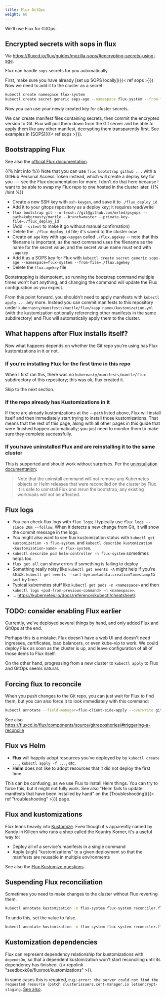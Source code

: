 ```yaml
---
title: Flux GitOps
weight: 60
---
```


We'll use Flux for GitOps.

## Encrypted secrets with sops in flux

Via <https://fluxcd.io/flux/guides/mozilla-sops/#encrypting-secrets-using-age>.

Flux can handle `sops` secrets for you automatically.

First, make sure you have already [set up SOPS locally]({{< ref sops >}})
Now we need to add it to the cluster as a secret:

```sh
kubectl create namespace flux-system
kubectl create secret generic sops-age --namespace flux-system --from-file=age.agekey
```

Now you can use your newly created key for cluster secrets.

We can create manifest files containing secrets,
then commit the encrypted version to Git.
Flux will pull them down from the Git server and be able to apply them like any other manifest,
decrypting them transparently first.
See examples in [SOPS]({{< ref sops >}}).

## Bootstrapping Flux

See also the [official Flux documentation](https://fluxcd.io/flux/installation).

{{% hint info %}}
Note that you can use `flux bootstrap github ...`
with a GitHub Personal Access Token instead,
which will create a deploy key for you ---
see the Flux documentation for more.
I don't do that here because I want to be able to swap my Flux repo to one hosted in the cluster later.
{{% /hint %}}

* Create a new SSH key with `ssh-keygen`, and save it to `./flux_deploy_id`
* Add it to your gitops repository as a deploy key; it requires read/write
* `flux bootstrap git --url=ssh://git@github.com/mrled/psyops --path=kubernasty/mantle --branch=master --private-key-file=./flux_deploy_id`
* (Add `--silent` to make it go without manual confirmation)
* Delete the `./flux_deploy_id` file; it's saved to the cluster now
* Create an `age` key with `age-keygen` called `./flux.agekey` --
  note that this filename is important, as the next command uses the filename
  as the name for the secret value,
  and the secret value name must end with `.agekey`
* Add it as a SOPS key for Flux with
  `kubectl create secret generic sops-age --namespace=flux-system --from-file=./flux.agekey`
* Delete the `flux.agekey` file

Bootstrapping is idempotent, so running the bootstrap command multiple times won't hurt anything,
and changing the command will update the Flux configuration as you expect.

From this point forward, you shouldn't need to apply manifests with `kubectl apply ...` any more.
Instead you can commit manifests to this repository under `kubernasty/manifests/mantle/flux/<app name>/kustomization.yml`
(with the kustomization optionally referencing other manifests in the same subdirectory)
and Flux will automatically apply them to the cluster.

## What happens after Flux installs itself?

Now what happens depends on whether the Git repo you're using has Flux kustomizations in it or not.

### If you're installing Flux for the first time in this repo

When I first ran this, there was no `kubernasty/manifests/mantle/flux` subdirectory of this repository;
this was ok, flux created it.

Skip to the next section.

### If the repo already has Kustomizations in it

If there are already kustomizations at the `--path` listed above,
Flux will install itself and then immediately start trying to install those kustomizations.
That means that the rest of this page,
along with all other pages in this guide that were finished happen automatically;
you just need to monitor them to make sure they complete successfully.

### If you have uninstalled Flux and are reinstalling it to the same cluster

This is supported and should work without surprises.
Per the [uninstallation documentation](https://fluxcd.io/flux/installation/#uninstall):

> Note that the uninstall command will not remove any Kubernetes objects or Helm releases that were reconciled on the cluster by Flux. It is safe to uninstall Flux and rerun the bootstrap, any existing workloads will not be affected.

## Flux logs

* You can check flux logs with `flux logs`;
  I typically use `flux logs --since 20m --follow`.
  When it detects a new change from Git, it will show the commit message in the logs.
* You might also want to see flux kustomization status with
  `kubectl get kustomization -n flux-system`.
  and `kubectl describe kustomization <kustomization-name> -n flux-system`.
* `kubectl describe pod helm-controller -n flux-system` sometimes helps too.
* `flux get all` can show errors if something is failing to deploy
* Something really noisy like `kubectl get events -A` might help if you're stuck.
  `kubectl get events --sort-by=.metadata.creationTimestamp` to sort by time.
* Typical kubernetes stuff like `kubectl get pods -n <namespace>` and then `kubectl logs <pod-from-previous-command> -n <namespace>`.
* ... <https://kubernetes.io/docs/reference/kubectl/cheatsheet/>.

## TODO: consider enabling Flux earlier

Currently, we've deployed several things by hand, and only added Flux and GitOps at the end.

Perhaps this is a mistake.
Flux doesn't have a web UI and doesn't need ingresses, certificates, load balancers, or even kube-vip to work.
We could deploy Flux as soon as the cluster is up,
and leave configuration of all of those items to Flux itself.

On the other hand, progressing from a new cluster to `kubectl apply` to Flux and GitOps seems natural.

## Forcing flux to reconcile

When you push changes to the Git repo,
you can just wait for Flux to find them,
but you can also force it to look immediately with this command:

```sh
kubectl annotate --field-manager=flux-client-side-apply --overwrite gitrepository/flux-system -n flux-system reconcile.fluxcd.io/requestedAt="$(date +%s)"
```

See also <https://fluxcd.io/flux/components/source/gitrepositories/#triggering-a-reconcile>

## Flux vs Helm

* **Flux** will happily adopt resources you've deployed by by `kubectl create ...`,
  `kubectl apply -f ...`, etc.
* **Helm** does not like to adopt resources that it did not deploy the first time.

This can be confusing, as we use Flux to install Helm things.
You can try to force this, but it might not fully work.
See also "Helm fails to update manifests that have been installed by hand"
on the [Troubleshooting]({{< ref "troubleshooting" >}}) page.

## Flux and kustomizations

Flux leans heavily into [Kustomize](https://kubernetes.io/docs/tasks/manage-kubernetes-objects/kustomization/).
Even though it's apparently named by Kandy in Killeen who runs a shop called the Kountry Korner,
it's a useful way to:

* Deploy all of a service's manifests in a single command
* Apply (sigh) "kustomizations" to a given deployment so that the manifests are reusable in multiple environments

See also the [Flux Kustomize questions](https://fluxcd.io/flux/faq/#kustomize-questions).

## Suspending Flux reconciliation

Sometimes you need to make changes to the cluster without Flux reverting them.

```sh
kubectl annotate kustomization -n flux-system flux-system reconciler.fluxcd.io/pause=true
```

To undo this, set the value to false.

```sh
kubectl annotate kustomization -n flux-system flux-system reconciler.fluxcd.io/pause=false
```

## Kustomization dependencies

Flux can represent dependency relationship for kustomizations with `dependsOn`,
so that a dependent kustomization won't start reconciling until its dependency has finished.
{{< repolink "seedboxk8s/fluxroot/kustomizations" >}}.

In some cases this is required, e.g.:
`error: the server could not find the requested resource (patch clusterissuers.cert-manager.io letsencrypt-staging`.
[See also](https://github.com/fluxcd/flux2/discussions/1944).
